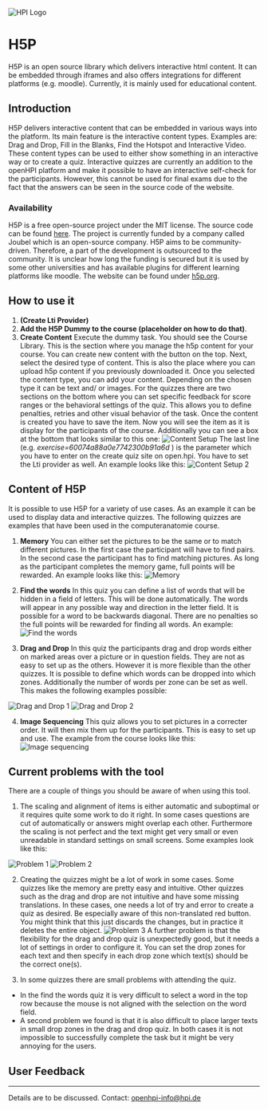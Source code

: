 ![HPI Logo](../../img/HPI_Logo.png)

# H5P 

H5P is an open source library which delivers interactive html content. It can be embedded through iframes and also offers integrations for different platforms (e.g. moodle). Currently, it is mainly used for educational content.





## Introduction 
H5P delivers interactive content that can be embedded in various ways into the platform. Its main feature is the interactive content types. Examples are: Drag and Drop, Fill in the Blanks, Find the Hotspot and Interactive Video. These content types can be used to either show something in an interactive way or to create a quiz.
Interactive quizzes are currently an addition to the openHPI platform and make it possible to have an interactive self-check for the participants. However, this cannot be used for final exams due to the fact that the answers can be seen in the source code of the website.
### Availability
H5P is a free open-source project under the MIT license. The source code can be found [here](https://github.com/h5p). The project is currently funded by a company called Joubel which is an open-source company. H5P aims to be community-driven. Therefore, a part of the development is outsourced to the community. It is unclear how long the funding is secured but it is used by some other universities and has available plugins for different learning platforms like moodle. The website can be found under [h5p.org](https://h5p.org/).


## How to use it
1. **(Create Lti Provider)**
2. **Add the H5P Dummy to the course (placeholder on how to do that)**. 
3. **Create Content**  Execute the dummy task. You should see the Course Library. This is the section where you manage the h5p content for your course. You can create new content with the button on the top. Next, select the desired type of content. This is also the place where you can upload h5p content if you previously downloaded it. Once you selected the content type, you can add your content. Depending on the chosen type it can be text and/ or images. For the quizzes there are two sections on the bottom where you can set specific feedback for score ranges or the behavioral settings of the quiz. This allows you to define penalties, retries and other visual behavior of the task. Once the content is created you have to save the item. Now you will see the item as it is display for the participants of the course. Additionally you can see a box at the bottom that looks similar to this one:
![Content Setup](../img/externaltools/h5p/content_setup.png)
   The last line (e.g. _exercise=60074a88a0e7742300b91a6d_ ) is the parameter which you have to enter on the create quiz site on open.hpi. You have to set the Lti provider as well. An example looks like this:
  ![Content Setup 2](../img/externaltools/h5p/content_setup_2.png)

## Content of H5P

It is possible to use H5P for a variety of use cases. As an example it can be used to display data and interactive quizzes. The following quizzes are examples that have been used in the computeranatomie course. 

1. **Memory** You can either set the pictures to be the same or to match different pictures. In the first case the participant will have to find pairs. In the second case the participant has to find matching pictures. As long as the participant completes the memory game, full points will be rewarded. An example looks like this: 
   ![Memory](../img/externaltools/h5p/memory.png)
 
2. **Find the words** In this quiz you can define a list of words that will be hidden in a field of letters. This will be done automatically. The words will appear in any possible way and direction in the letter field. It is possible for a word to be backwards diagonal. There are no penalties so the full points will be rewarded for finding all words. An example:
  ![Find the words](../img/externaltools/h5p/find_the_words.png)
  
3. **Drag and Drop** In this quiz the participants drag and drop words either on marked areas over a picture or in question fields. They are not as easy to set up as the others. However it is more flexible than the other quizzes. It is possible to define which words can be dropped into which zones. Additionally the number of words per zone can be set as well. This makes the following examples possible:  

![Drag and Drop 1](../img/externaltools/h5p/drag_and_drop_1.png) 
![Drag and Drop 2](../img/externaltools/h5p/drag_and_drop_2.png)

4. **Image Sequencing** This quiz allows you to set pictures in a correcter order. It will then mix them up for the participants. This is easy to set up and use. The example from the course looks like this: 
 ![Image sequencing](../img/externaltools/h5p/image_sequencing.png)


## Current problems with the tool

There are a couple of things you should be aware of when using this tool. 
1. The scaling and alignment of items is either automatic and suboptimal or it requires quite some work to do it right. In some cases questions are cut of automatically or answers might overlap each other. Furthermore the scaling is not perfect and the text might get very small or even unreadable in standard settings on small screens. Some examples look like this:

![Problem 1](../img/externaltools/h5p/problem_1.png) 
![Problem 2](../img/externaltools/h5p/problem_2.png)

2. Creating the quizzes might be a lot of work in some cases. Some quizzes like the memory are pretty easy and intuitive. Other quizzes such as the drag and drop are not intuitive and have some missing translations. In these cases, one needs a lot of try and error to create a quiz as desired. 
  Be especially aware of this non-translated red button. You might think that this just discards the changes, but in practice it deletes the entire object. 
![Problem 3](../img/externaltools/h5p/problem_3.png)
  A further problem is that the flexibility for the drag and drop quiz is unexpectedly good, but it needs a lot of settings in order to configure it. You can set the drop zones for each text and then specify in each drop zone which text(s) should be the correct one(s). 
  
3. In some quizzes there are small problems with attending the quiz. 
- In the find the words quiz it is very difficult to select a word in the top row because the mouse is not aligned with the selection on the word field. 
- A second problem we found is that it is also difficult to place larger texts in small drop zones in the drag and drop quiz. 
In both cases it is not impossible to successfully complete the task but it might be very annoying for the users.


## User Feedback



----------


Details are to be discussed. 
Contact: openhpi-info@hpi.de
